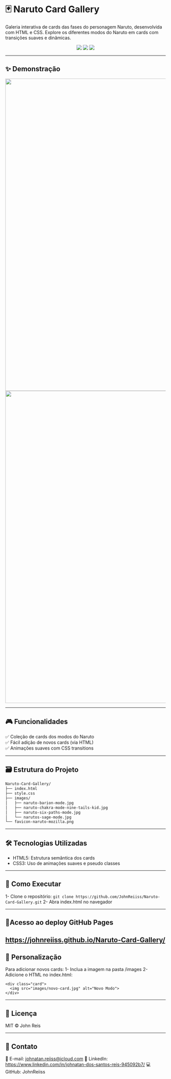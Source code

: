 # 🃏 Naruto Card Gallery

Galeria interativa de cards das fases do personagem Naruto, desenvolvida com HTML e CSS. Explore os diferentes modos do Naruto em cards com transições suaves e dinâmicas.

<div align="center">
  <img src="https://img.shields.io/badge/HTML5-E34F26?style=for-the-badge&logo=html5&logoColor=white">
  <img src="https://img.shields.io/badge/CSS3-1572B6?style=for-the-badge&logo=css3&logoColor=white">
  <img src="https://img.shields.io/badge/GitHub-100000?style=for-the-badge&logo=github&logoColor=white">
</div>

---

## ✨ Demonstração
<div align="center">
  <img width="1914" height="981" alt="Captura de tela 2025-07-15 094912" src="https://github.com/user-attachments/assets/859920e9-f78f-464f-bb5c-abc601f23d99" />
</div>
<div align="center">
  <img width="1909" height="981" alt="Captura de tela 2025-07-15 094931" src="https://github.com/user-attachments/assets/5f9fa15a-d68a-463d-b96d-f8423969f526" />
</div>

---

## 🎮 Funcionalidades
✅ Coleção de cards dos modos do Naruto   
✅ Fácil adição de novos cards (via HTML)  
✅ Animações suaves com CSS transitions  

---

## 🗃️ Estrutura do Projeto
```bash
Naruto-Card-Gallery/
├── index.html
├── style.css
├── images/
│   ├── naruto-barion-mode.jpg
│   ├── naruto-chakra-mode-nine-tails-kid.jpg
│   ├── naruto-six-paths-mode.jpg
│   └── narutos-sage-mode.jpg
└── favicon-naruto-mozilla.png
```
---

## 🛠️ Tecnologias Utilizadas
- HTML5: Estrutura semântica dos cards
- CSS3: Uso de animações suaves e pseudo classes

---

## 🚀 Como Executar
1- Clone o repositório:
```git clone https://github.com/JohnReiiss/Naruto-Card-Gallery.git```
2- Abra index.html no navegador

---

## 🔗Acesso ao deploy GitHub Pages
https://johnreiiss.github.io/Naruto-Card-Gallery/
---

## 🎨 Personalização
Para adicionar novos cards:
1- Inclua a imagem na pasta /images
2- Adicione o HTML no index.html:
```
<div class="card">
  <img src="images/novo-card.jpg" alt="Novo Modo">
</div>
```
---

## 📄 Licença
MIT © John Reis

---

## 📱 Contato
📧 E-mail: johnatan.reiiss@icloud.com
🔗 LinkedIn: https://www.linkedin.com/in/johnatan-dos-santos-reis-945092b7/
💻 GitHub: JohnReiiss


